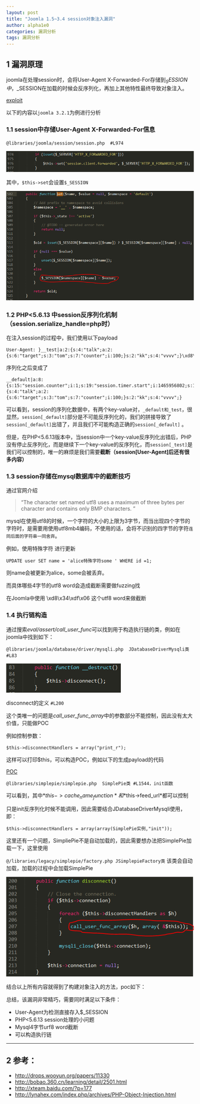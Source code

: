 ```yaml
---
layout: post
title: "Joomla 1.5~3.4 session对象注入漏洞"
author: alpha1e0
categories: 漏洞分析
tags: 漏洞分析
---
```


## 1 漏洞原理

joomla在处理session时，会将User-Agent  X-Forwarded-For存储到$_SESSION中，$_SESSION在加载的时候会反序列化，再加上其他特性最终导致对象注入。

[exploit](https://github.com/alpha1e0/pentestdb/blob/master/exploit/cms_joomla_3_4_session_object_injection.py)

以下的内容以`joomla 3.2.1`为例进行分析

### 1.1 session中存储User-Agent  X-Forwarded-For信息

`@libraries/joomla/session/session.php  #L974`

![session](/images/joomla_session_object_inject_1.png)

其中，`$this->set`会设置`$_SESSION`

![session2](/images/joomla_session_object_inject_2.png)


### 1.2 PHP<5.6.13 中session反序列化机制（session.serialize_handle=php时）

在注入session的过程中，我们使用以下payload

    User-Agent: }__test|a:2:{s:4:"talk";a:2:{s:6:"target";s:3:"tom";s:7:"counter";i:100;}s:2:"kk";s:4:"vvvv";}\xd8\x34\xdf\x06

序列化之后变成了

    __default|a:8:{s:15:"session.counter";i:1;s:19:"session.timer.start";i:1465956802;s:18:"session.timer.last";i:1465956802;s:17:"session.timer.now";i:1465956802;s:22:"session.client.browser";s:98:"}__test|a:2:{s:4:"talk";a:2:{s:6:"target";s:3:"tom";s:7:"counter";i:100;}s:2:"kk";s:4:"vvvv";}

可以看到，session的序列化数据中，有两个key-value对，`_default和_test`，很显然，`session[_default]`部分是不可能反序列化的，我们的拼接导致了`session[_default]`出错了，并且我们不可能构造正确的`session[_default]` 。

但是，在PHP<5.6.13版本中，当session中一个key-value反序列化出错后，PHP没有停止反序列化，而是继续下一个key-value的反序列化，而`session[_test]`是我们可以控制的，唯一的麻烦是我们需要**截断（session[User-Agent]后还有很多内容）**

### 1.3 session存储在mysql数据库中的截断技巧

通过官网介绍

> “The character set named utf8 uses a maximum of three bytes per character and contains only BMP characters. ”

mysql在使用utf8的时候，一个字符的大小的上限为3字节，而当出现四个字节的字符时，是需要用使用utf8mb4编码，不使用的话，会将不识别的四字节的字符`连同后面的字符串一同舍弃`。

例如，使用特殊字符 进行更新

    UPDATE user SET name = 'alice特殊字符some ' WHERE id =1;

则name会被更新为alice，some会被丢弃。

而具体哪些4字节的utf8 word会造成截断需要做fuzzing找

在Joomla中使用 \xd8\x34\xdf\x06 这个utf8 word来做截断

### 1.4 执行链构造

通过搜索*eval/assert/call_user_func*可以找到用于构造执行链的类，例如在joomla中找到如下：

`@libraries/joomla/database/driver/mysqli.php  JDatabaseDriverMysqli类 #L83`

![JDatabaseDriverMysqli](/images/joomla_session_object_inject_3.png)

disconnect的定义 `#L200`

这个类唯一的问题是*call_user_func_array*中的参数部分不能控制，因此没有太大价值，只能做POC

例如控制参数：

    $this->disconnectHandlers = array("print_r");

这样可以打印$this，可以构造POC，例如以下的生成payload的代码

[POC](/attachments/joomla_session_object_inject_poc.php)

`@libraries/simplepie/simplepie.php  SimplePie类 #L1544，init函数`

可以看到，其中*$this->cache_name_function*和*$this->feed_url*都可以控制

只是init反序列化时候不能调用，因此需要结合JDatabaseDriverMysqli使用，即：

    $this->disconnectHandlers = array(array(SimplePie实例,"init"));

这里还有一个问题，SimpliePie不是自动加载的，因此需要想办法把SimplePie加载一下，这里使用

`@/libraries/legacy/simplepie/factory.php JSimplepieFactory类`
该类会自动加载，加载的过程中会加载SimplePie

![SimplePie](/images/joomla_session_object_inject_4.png)

结合以上所有内容就得到了构建对象注入的方法，poc如下：

总结，该漏洞非常精巧，需要同时满足以下条件：

- User-Agent为检测直接存入$_SESSION
- PHP<5.6.13 session处理的小问题
- Mysql4字节urf8 word截断
- 可以构造执行链

---

## 2 参考：

- http://drops.wooyun.org/papers/11330
- http://bobao.360.cn/learning/detail/2501.html
- http://xteam.baidu.com/?p=177
- http://lynahex.com/index.php/archives/PHP-Object-Injection.html


